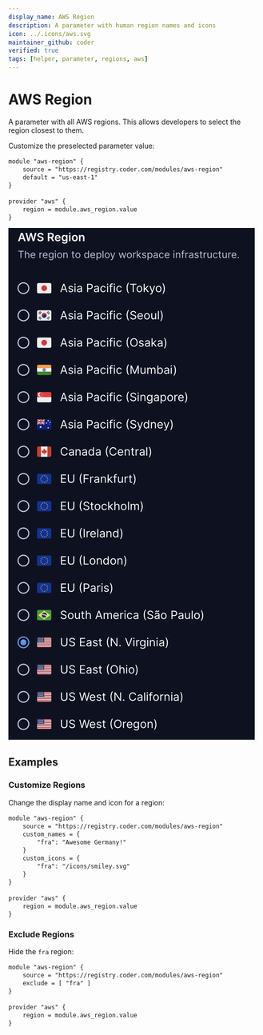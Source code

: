 ```yaml
---
display_name: AWS Region
description: A parameter with human region names and icons
icon: ../.icons/aws.svg
maintainer_github: coder
verified: true
tags: [helper, parameter, regions, aws]
---
```


# AWS Region

A parameter with all AWS regions. This allows developers to select
the region closest to them.

Customize the preselected parameter value:

```hcl
module "aws-region" {
    source = "https://registry.coder.com/modules/aws-region"
    default = "us-east-1"
}

provider "aws" {
    region = module.aws_region.value
}
```

![AWS Regions](../.images/aws-regions.png)

## Examples

### Customize Regions

Change the display name and icon for a region:

```hcl
module "aws-region" {
    source = "https://registry.coder.com/modules/aws-region"
    custom_names = {
        "fra": "Awesome Germany!"
    }
    custom_icons = {
        "fra": "/icons/smiley.svg"
    }
}

provider "aws" {
    region = module.aws_region.value
}
```

### Exclude Regions

Hide the `fra` region:

```hcl
module "aws-region" {
    source = "https://registry.coder.com/modules/aws-region"
    exclude = [ "fra" ]
}

provider "aws" {
    region = module.aws_region.value
}
```
